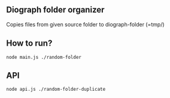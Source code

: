 ## Diograph folder organizer

Copies files from given source folder to diograph-folder (=tmp/)

## How to run?
```
node main.js ./random-folder
```

## API
```
node api.js ./random-folder-duplicate
```
